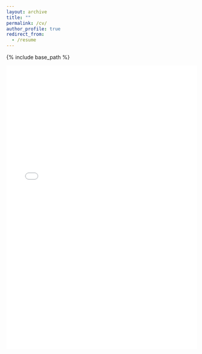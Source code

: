 ```yaml
---
layout: archive
title: ""
permalink: /cv/
author_profile: true
redirect_from:
  - /resume
---
```


{% include base_path %}

<iframe src="/files/KarelMundnichCV.pdf" width="100%" height="750" frameborder="no" scrolling="no" border="0" marginwidth="0" marginheight="0"></iframe>
